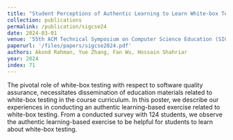 ```yaml
---
title: "Student Perceptions of Authentic Learning to Learn White-box Testing"
collection: publications
permalink: /publication/sigcse24
date: 2024-03-01
venue: '55th ACM Technical Symposium on Computer Science Education (SIGCSE) 2024'
paperurl: '/files/papers/sigcse2024.pdf'
authors: Akond Rahman, Yue Zhang, Fan Wu, Hossain Shahriar  
year: 2024
index: 71
--- 
```

The pivotal role of white-box testing with respect to software quality assurance, necessitates dissemination of education materials related to white-box testing in the course curriculum. In this poster, we describe our experiences in conducting an authentic learning-based exercise related to white-box testing. From a conducted survey with 124 students, we observe the authentic learning-based exercise to be helpful for students to learn about white-box testing.     